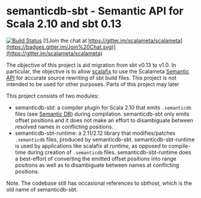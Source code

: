 # semanticdb-sbt - Semantic API for Scala 2.10 and sbt 0.13

[![Build Status](https://travis-ci.org/scalameta/sbthost.svg?branch=master)](https://travis-ci.org/scalameta/sbthost)
[![Join the chat at https://gitter.im/scalameta/scalameta](https://badges.gitter.im/Join%20Chat.svg)](https://gitter.im/scalameta/scalameta)

The objective of this project is aid migration from sbt v0.13 to v1.0.
In particular, the objective is to allow
[scalafix](https://github.com/scalacenter/scalafix)
to use the Scalameta [Semantic API](http://scalameta.org/tutorial/#SemanticAPI)
for accurate source rewriting of sbt build files.
This project is not intended to be used for other purposes.
Parts of this project may later

This project consists of two modules:

- semanticdb-sbt: a compiler plugin for Scala 2.10 that emits `.semanticdb` files
  (see [Semantic DB](http://scalameta.org/tutorial/#SemanticDB)) during compilation.
  semanticdb-sbt only emits offset positions and it does not make an effort to
  disambiguate between resolved names in conflicting positions.
- semanticdb-sbt-runtime: a 2.11/2.12 library that modifies/patches `.semanticdb` files,
  produced by semanticdb-sbt. semanticdb-sbt-runtime is used by applications like
  scalafix at *runtime*, as opposed to compile-time during creation of
  `.semanticdb` files.  semanticdb-sbt-runtime does a best-effort of converting the
  emitted offset positions into range positions as well as to disambiguate
  between names at conflicting positions.


Note. The codebase still has occasional references to sbthost, which is
the old name of semanticdb-sbt.

